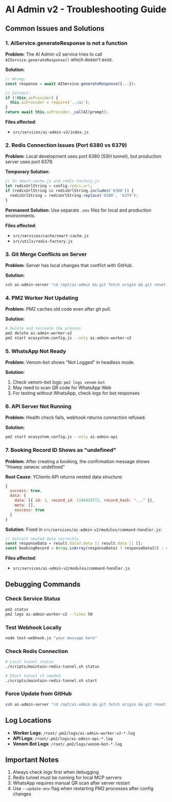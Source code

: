 # AI Admin v2 - Troubleshooting Guide

## Common Issues and Solutions

### 1. AIService.generateResponse is not a function

**Problem**: The AI Admin v2 service tries to call `AIService.generateResponse()` which doesn't exist.

**Solution**: 
```javascript
// Wrong:
const response = await AIService.generateResponse({...});

// Correct:
if (!this.aiProvider) {
  this.aiProvider = require('../ai');
}
return await this.aiProvider._callAI(prompt);
```

**Files affected**:
- `src/services/ai-admin-v2/index.js`

### 2. Redis Connection Issues (Port 6380 vs 6379)

**Problem**: Local development uses port 6380 (SSH tunnel), but production server uses port 6379.

**Temporary Solution**:
```javascript
// In smart-cache.js and redis-factory.js
let redisUrlString = config.redis.url;
if (redisUrlString && redisUrlString.includes('6380')) {
  redisUrlString = redisUrlString.replace('6380', '6379');
}
```

**Permanent Solution**: Use separate `.env` files for local and production environments.

**Files affected**:
- `src/services/cache/smart-cache.js`
- `src/utils/redis-factory.js`

### 3. Git Merge Conflicts on Server

**Problem**: Server has local changes that conflict with GitHub.

**Solution**:
```bash
ssh ai-admin-server "cd /opt/ai-admin && git fetch origin && git reset --hard origin/main"
```

### 4. PM2 Worker Not Updating

**Problem**: PM2 caches old code even after git pull.

**Solution**:
```bash
# Delete and recreate the process
pm2 delete ai-admin-worker-v2
pm2 start ecosystem.config.js --only ai-admin-worker-v2
```

### 5. WhatsApp Not Ready

**Problem**: Venom-bot shows "Not Logged" in headless mode.

**Solution**: 
1. Check venom-bot logs: `pm2 logs venom-bot`
2. May need to scan QR code for WhatsApp Web
3. For testing without WhatsApp, check logs for bot responses

### 6. API Server Not Running

**Problem**: Health check fails, webhook returns connection refused.

**Solution**:
```bash
pm2 start ecosystem.config.js --only ai-admin-api
```

### 7. Booking Record ID Shows as "undefined"

**Problem**: After creating a booking, the confirmation message shows "Номер записи: undefined"

**Root Cause**: YClients API returns nested data structure:
```javascript
{
  success: true,
  data: {
    data: [{ id: 1, record_id: 1194929772, record_hash: "..." }],
    meta: [],
    success: true
  }
}
```

**Solution**: Fixed in `src/services/ai-admin-v2/modules/command-handler.js`:
```javascript
// Extract nested data correctly
const responseData = result.data?.data || result.data || [];
const bookingRecord = Array.isArray(responseData) ? responseData[0] : responseData;
```

**Files affected**:
- `src/services/ai-admin-v2/modules/command-handler.js`

## Debugging Commands

### Check Service Status
```bash
pm2 status
pm2 logs ai-admin-worker-v2 --lines 50
```

### Test Webhook Locally
```bash
node test-webhook.js "your message here"
```

### Check Redis Connection
```bash
# Local tunnel status
./scripts/maintain-redis-tunnel.sh status

# Start tunnel if needed
./scripts/maintain-redis-tunnel.sh start
```

### Force Update from GitHub
```bash
ssh ai-admin-server "cd /opt/ai-admin && git fetch origin && git reset --hard origin/main && pm2 restart all"
```

## Log Locations

- **Worker Logs**: `/root/.pm2/logs/ai-admin-worker-v2-*.log`
- **API Logs**: `/root/.pm2/logs/ai-admin-api-*.log`
- **Venom Bot Logs**: `/root/.pm2/logs/venom-bot-*.log`

## Important Notes

1. Always check logs first when debugging
2. Redis tunnel must be running for local MCP servers
3. WhatsApp requires manual QR scan after server restart
4. Use `--update-env` flag when restarting PM2 processes after config changes